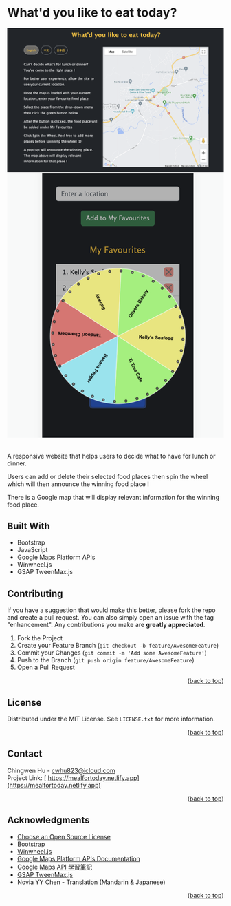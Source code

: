 # What'd you like to eat today?
![Demo-2](./src/images/demo-2.png)
![Demo-1](./src/images/demo-1.png)

<br>
A responsive website that helps users to decide what to have for lunch or dinner.

Users can add or delete their selected food places then spin the wheel which will then announce the winning food place !

There is a Google map that will display relevant information for the winning food place. 


## Built With
- Bootstrap
- JavaScript
- Google Maps Platform APIs 
- Winwheel.js
- GSAP TweenMax.js

<!-- CONTRIBUTING -->
## Contributing
If you have a suggestion that would make this better, please fork the repo and create a pull request. You can also simply open an issue with the tag "enhancement". Any contributions you make are **greatly appreciated**.

1. Fork the Project
2. Create your Feature Branch (`git checkout -b feature/AwesomeFeature`)
3. Commit your Changes (`git commit -m 'Add some AwesomeFeature'`)
4. Push to the Branch (`git push origin feature/AwesomeFeature`)
5. Open a Pull Request

<p align="right">(<a href="#top">back to top</a>)</p>


<!-- LICENSE -->
## License

Distributed under the MIT License. See `LICENSE.txt` for more information.

<p align="right">(<a href="#top">back to top</a>)</p>



<!-- CONTACT -->
## Contact

Chingwen Hu - cwhu823@icloud.com
<Br>
Project Link: [ https://mealfortoday.netlify.app](https://mealfortoday.netlify.app)

<p align="right">(<a href="#top">back to top</a>)</p>



<!-- ACKNOWLEDGMENTS -->
## Acknowledgments

* [Choose an Open Source License](https://choosealicense.com)
* [Bootstrap](https://getbootstrap.com/docs/5.2/getting-started/introduction/)
* [Winwheel.js](http://dougtesting.net/winwheel/examples)
* [Google Maps Platform APIs Documentation](https://developers.google.com/maps/documentation/javascript)
* [Google Maps API 學習筆記](https://www.letswrite.tw/google-map-api-marker-custom/)
* [GSAP TweenMax.js](https://greensock.com/docs/v3/GSAP/Tween)
* Novia YY Chen - Translation (Mandarin & Japanese)


<p align="right">(<a href="#top">back to top</a>)</p>